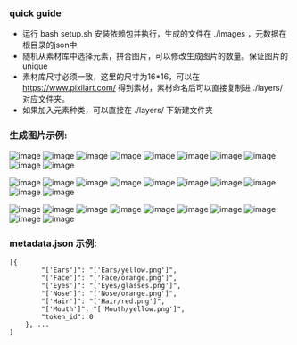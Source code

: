 ### quick guide

* 运行 bash setup.sh 安装依赖包并执行，生成的文件在 ./images ，元数据在根目录的json中
* 随机从素材库中选择元素，拼合图片，可以修改生成图片的数量。保证图片的unique
* 素材库尺寸必须一致，这里的尺寸为16*16，可以在 https://www.pixilart.com/ 得到素材，素材命名后可以直接复制进 ./layers/ 对应文件夹。
* 如果加入元素种类，可以直接在 ./layers/ 下新建文件夹

### 生成图片示例: 

![image](./images/0.png)
![image](./images/1.png)
![image](./images/2.png)
![image](./images/3.png)
![image](./images/4.png)
![image](./images/5.png)
![image](./images/6.png)
![image](./images/7.png)
![image](./images/8.png)
![image](./images/9.png)

![image](./images/10.png)
![image](./images/11.png)
![image](./images/12.png)
![image](./images/13.png)
![image](./images/14.png)
![image](./images/15.png)
![image](./images/16.png)
![image](./images/17.png)
![image](./images/18.png)
![image](./images/19.png)

![image](./images/20.png)
![image](./images/21.png)
![image](./images/22.png)
![image](./images/23.png)
![image](./images/24.png)
![image](./images/25.png)
![image](./images/26.png)
![image](./images/27.png)
![image](./images/28.png)
![image](./images/29.png)
### metadata.json 示例: 
~~~
[{
        "['Ears']": "['Ears/yellow.png']",
        "['Face']": "['Face/orange.png']",
        "['Eyes']": "['Eyes/glasses.png']",
        "['Nose']": "['Nose/orange.png']",
        "['Hair']": "['Hair/red.png']",
        "['Mouth']": "['Mouth/yellow.png']",
        "token_id": 0
    }, ...
]
~~~
